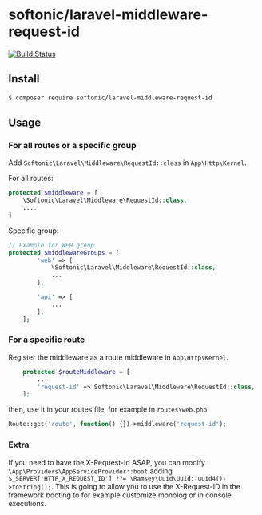 # softonic/laravel-middleware-request-id
[![Build Status](https://travis-ci.org/softonic/laravel-middleware-request-id.svg?branch=master)](https://travis-ci.org/softonic/laravel-middleware-request-id)

## Install

```bash
$ composer require softonic/laravel-middleware-request-id
```

## Usage

### For all routes or a specific group

Add `Softonic\Laravel\Middleware\RequestId::class` in `App\Http\Kernel`.

For all routes:
```php
protected $middleware = [
    \Softonic\Laravel\Middleware\RequestId::class,
    ....
]
```

Specific group:
```php
// Example for WEB group
protected $middlewareGroups = [
        'web' => [
			\Softonic\Laravel\Middleware\RequestId::class,
			...
        ],

        'api' => [
            ...
        ],
    ];
```

### For a specific route

Register the middleware as a route middleware in `App\Http\Kernel`.
```php
    protected $routeMiddleware = [
		...
		'request-id' => Softonic\Laravel\Middleware\RequestId::class,
    ];
```

then, use it in your routes file, for example in `routes\web.php`
```php
Route::get('route', function() {})->middleware('request-id');
```

### Extra

If you need to have the X-Request-Id ASAP, you can modify `\App\Providers\AppServiceProvider::boot` adding `$_SERVER['HTTP_X_REQUEST_ID'] ??= \Ramsey\Uuid\Uuid::uuid4()->toString();`.
This is going to allow you to use the X-Request-ID in the framework booting to for example customize monolog or in console executions.
